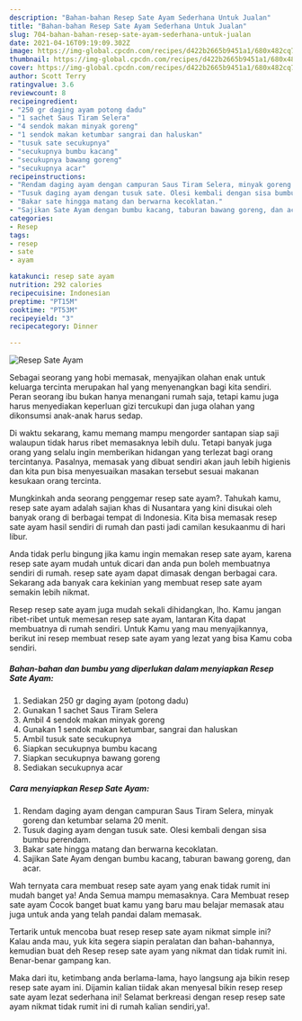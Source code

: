 ```yaml
---
description: "Bahan-bahan Resep Sate Ayam Sederhana Untuk Jualan"
title: "Bahan-bahan Resep Sate Ayam Sederhana Untuk Jualan"
slug: 704-bahan-bahan-resep-sate-ayam-sederhana-untuk-jualan
date: 2021-04-16T09:19:09.302Z
image: https://img-global.cpcdn.com/recipes/d422b2665b9451a1/680x482cq70/resep-sate-ayam-foto-resep-utama.jpg
thumbnail: https://img-global.cpcdn.com/recipes/d422b2665b9451a1/680x482cq70/resep-sate-ayam-foto-resep-utama.jpg
cover: https://img-global.cpcdn.com/recipes/d422b2665b9451a1/680x482cq70/resep-sate-ayam-foto-resep-utama.jpg
author: Scott Terry
ratingvalue: 3.6
reviewcount: 8
recipeingredient:
- "250 gr daging ayam potong dadu"
- "1 sachet Saus Tiram Selera"
- "4 sendok makan minyak goreng"
- "1 sendok makan ketumbar sangrai dan haluskan"
- "tusuk sate secukupnya"
- "secukupnya bumbu kacang"
- "secukupnya bawang goreng"
- "secukupnya acar"
recipeinstructions:
- "Rendam daging ayam dengan campuran Saus Tiram Selera, minyak goreng dan ketumbar selama 20 menit."
- "Tusuk daging ayam dengan tusuk sate. Olesi kembali dengan sisa bumbu perendam."
- "Bakar sate hingga matang dan berwarna kecoklatan."
- "Sajikan Sate Ayam dengan bumbu kacang, taburan bawang goreng, dan acar."
categories:
- Resep
tags:
- resep
- sate
- ayam

katakunci: resep sate ayam 
nutrition: 292 calories
recipecuisine: Indonesian
preptime: "PT15M"
cooktime: "PT53M"
recipeyield: "3"
recipecategory: Dinner

---
```



![Resep Sate Ayam](https://img-global.cpcdn.com/recipes/d422b2665b9451a1/680x482cq70/resep-sate-ayam-foto-resep-utama.jpg)

Sebagai seorang yang hobi memasak, menyajikan olahan enak untuk keluarga tercinta merupakan hal yang menyenangkan bagi kita sendiri. Peran seorang ibu bukan hanya menangani rumah saja, tetapi kamu juga harus menyediakan keperluan gizi tercukupi dan juga olahan yang dikonsumsi anak-anak harus sedap.

Di waktu  sekarang, kamu memang mampu mengorder santapan siap saji walaupun tidak harus ribet memasaknya lebih dulu. Tetapi banyak juga orang yang selalu ingin memberikan hidangan yang terlezat bagi orang tercintanya. Pasalnya, memasak yang dibuat sendiri akan jauh lebih higienis dan kita pun bisa menyesuaikan masakan tersebut sesuai makanan kesukaan orang tercinta. 



Mungkinkah anda seorang penggemar resep sate ayam?. Tahukah kamu, resep sate ayam adalah sajian khas di Nusantara yang kini disukai oleh banyak orang di berbagai tempat di Indonesia. Kita bisa memasak resep sate ayam hasil sendiri di rumah dan pasti jadi camilan kesukaanmu di hari libur.

Anda tidak perlu bingung jika kamu ingin memakan resep sate ayam, karena resep sate ayam mudah untuk dicari dan anda pun boleh membuatnya sendiri di rumah. resep sate ayam dapat dimasak dengan berbagai cara. Sekarang ada banyak cara kekinian yang membuat resep sate ayam semakin lebih nikmat.

Resep resep sate ayam juga mudah sekali dihidangkan, lho. Kamu jangan ribet-ribet untuk memesan resep sate ayam, lantaran Kita dapat membuatnya di rumah sendiri. Untuk Kamu yang mau menyajikannya, berikut ini resep membuat resep sate ayam yang lezat yang bisa Kamu coba sendiri.

<!--inarticleads1-->

##### Bahan-bahan dan bumbu yang diperlukan dalam menyiapkan Resep Sate Ayam:

1. Sediakan 250 gr daging ayam (potong dadu)
1. Gunakan 1 sachet Saus Tiram Selera
1. Ambil 4 sendok makan minyak goreng
1. Gunakan 1 sendok makan ketumbar, sangrai dan haluskan
1. Ambil tusuk sate secukupnya
1. Siapkan secukupnya bumbu kacang
1. Siapkan secukupnya bawang goreng
1. Sediakan secukupnya acar




<!--inarticleads2-->

##### Cara menyiapkan Resep Sate Ayam:

1. Rendam daging ayam dengan campuran Saus Tiram Selera, minyak goreng dan ketumbar selama 20 menit.
1. Tusuk daging ayam dengan tusuk sate. Olesi kembali dengan sisa bumbu perendam.
1. Bakar sate hingga matang dan berwarna kecoklatan.
1. Sajikan Sate Ayam dengan bumbu kacang, taburan bawang goreng, dan acar.




Wah ternyata cara membuat resep sate ayam yang enak tidak rumit ini mudah banget ya! Anda Semua mampu memasaknya. Cara Membuat resep sate ayam Cocok banget buat kamu yang baru mau belajar memasak atau juga untuk anda yang telah pandai dalam memasak.

Tertarik untuk mencoba buat resep resep sate ayam nikmat simple ini? Kalau anda mau, yuk kita segera siapin peralatan dan bahan-bahannya, kemudian buat deh Resep resep sate ayam yang nikmat dan tidak rumit ini. Benar-benar gampang kan. 

Maka dari itu, ketimbang anda berlama-lama, hayo langsung aja bikin resep resep sate ayam ini. Dijamin kalian tiidak akan menyesal bikin resep resep sate ayam lezat sederhana ini! Selamat berkreasi dengan resep resep sate ayam nikmat tidak rumit ini di rumah kalian sendiri,ya!.

